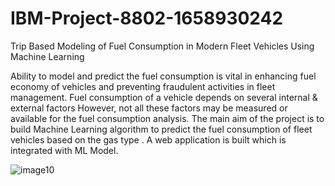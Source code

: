 # IBM-Project-8802-1658930242
Trip Based Modeling of Fuel Consumption in Modern Fleet Vehicles Using Machine Learning

Ability to model and predict the fuel consumption is vital in enhancing fuel economy of vehicles and preventing fraudulent activities in fleet management. Fuel consumption of a vehicle depends on several internal & external factors However, not all these factors may be measured or available for the fuel consumption analysis.
The main aim of the project is to build Machine Learning  algorithm to predict the fuel consumption of  fleet vehicles based on the gas type . A web application is built which is integrated with ML Model.

![image10](https://user-images.githubusercontent.com/63050949/189497358-5e9a4fed-7b0c-4766-abb7-29cdfcac9337.png)
